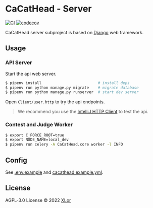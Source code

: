 # CaCatHead - Server

[![CI](https://github.com/CaCatHead/CaCatHead/actions/workflows/ci.yml/badge.svg)](https://github.com/CaCatHead/CaCatHead/actions/workflows/ci.yml) [![codecov](https://codecov.io/gh/CaCatHead/CaCatHead/branch/main/graph/badge.svg?token=PEALBR8V0B)](https://codecov.io/gh/CaCatHead/CaCatHead)

CaCatHead server subproject is based on [Django](https://www.djangoproject.com/) web framework.

## Usage

### API Server

Start the api web server.

```bash
$ pipenv install                         # install deps
$ pipenv run python manage.py migrate    # migrate database
$ pipenv run python manage.py runserver  # start dev server
```

Open `Client/user.http` to try the api endpoints.

> We recommend you use
> the [IntelliJ HTTP Client](https://www.jetbrains.com/help/idea/http-client-in-product-code-editor.html) to test the api.

### Contest and Judge Worker

```bash
$ export C_FORCE_ROOT=true
$ export NODE_NAME=local_dev
$ pipenv run celery -A CaCatHead.core worker -l INFO
```

## Config

See [.env.example](./.env.example) and [cacathead.example.yml](./cacathead.example.yml).

## License

AGPL-3.0 License © 2022 [XLor](https://github.com/yjl9903)
